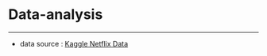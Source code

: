 # Data-analysis


-----------------------------------------------------------------
 - data source : [Kaggle Netflix Data](https://www.kaggle.com/shivamb/netflix-shows)
